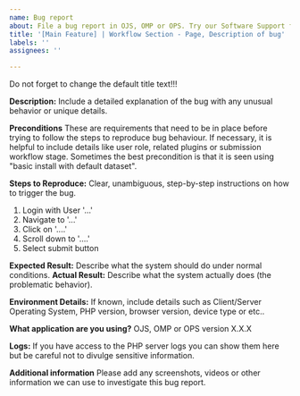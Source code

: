 ```yaml
---
name: Bug report
about: File a bug report in OJS, OMP or OPS. Try our Software Support forum, linked below, if you cannot provide reproducible steps and technical specifications.
title: '[Main Feature] | Workflow Section - Page, Description of bug'
labels: ''
assignees: ''

---
```

Do not forget to change the default title text!!!

**Description:**
Include a detailed explanation of the bug with any unusual behavior or unique details.

**Preconditions**
These are requirements that need to be in place before trying to follow the steps to reproduce bug behaviour.  If necessary, it is helpful to include details like user role, related plugins or submission workflow stage. Sometimes the best precondition is that it is seen using "basic install with default dataset".

**Steps to Reproduce:**
Clear, unambiguous, step-by-step instructions on how to trigger the bug.
1. Login with User '...' 
2. Navigate to '...'
3. Click on '....'
4. Scroll down to '....'
5. Select submit button

**Expected Result:** Describe what the system should do under normal conditions.
**Actual Result:** Describe what the system actually does (the problematic behavior).

**Environment Details:** If known, include details such as Client/Server Operating System, PHP version, browser version, device type or etc..

**What application are you using?**
 OJS, OMP or OPS version X.X.X

**Logs:** If you have access to the PHP server logs you can show them here but be careful not to divulge sensitive information.

**Additional information**
Please add any screenshots, videos or other information we can use to investigate this bug report.

